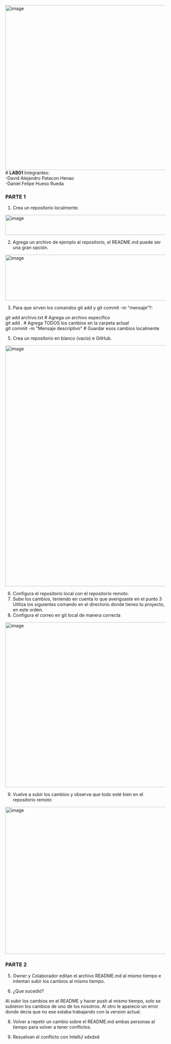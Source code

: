 <img width="1337" height="518" alt="image" src="https://github.com/user-attachments/assets/bd4f9f27-9510-49e4-a969-48efda3f170f" />﻿# **LAB01**
Integrantes:  
-David Alejandro Patacon Henao    
-Daniel Felipe Hueso Rueda

### **PARTE 1**
1. Crea un repositorio localmente.
<img width="1066" height="63" alt="image" src="https://github.com/user-attachments/assets/af17702b-5e8c-4377-8ab6-1d56dfec2eeb" />

2. Agrega un archivo de ejemplo al repositorio, el README.md puede ser una gran opción.
<img width="774" height="144" alt="image" src="https://github.com/user-attachments/assets/754e95f1-5cd0-4f79-8c3d-529a3ab532fd" />

3. Para que sirven los comandos git add y git commit -m “mensaje”?:

git add archivo.txt        # Agrega un archivo especifico  
git add .                  # Agrega TODOS los cambios en la carpeta actual  
git commit -m "Mensaje descriptivo" # Guardar esos cambios localmente 

5. Crea un repositorio en blanco (vacío) e GitHub.
<img width="1647" height="757" alt="image" src="https://github.com/user-attachments/assets/5be08b1d-267d-4a11-b756-75e83e49788f" />

6. Configura el repositorio local con el repositorio remoto.
7. Sube los cambios, teniendo en cuenta lo que averiguaste en el punto 3 Utiliza los siguientes comando en el directorio donde tienes tu proyecto, en este orden.
8. Configura el correo en git local de manera correcta
<img width="1337" height="518" alt="image" src="https://github.com/user-attachments/assets/4af08583-edb5-41a3-93e3-2e227ca15404" />

   
9. Vuelve a subir los cambios y observa que todo esté bien en el repositorio remoto
<img width="1077" height="462" alt="image" src="https://github.com/user-attachments/assets/34149d83-c7d8-484e-aa60-c90d80498bed" />


### **PARTE 2**

5. Owner y Colaborador editan el archivo README.md al mismo tiempo e intentan subir los cambios al mismo tiempo.

6. ¿Que sucedió?

Al subir los cambios en el README y hacer push al mismo tiempo, solo se subieron los cambios de uno de los nosotros. Al otro le aparecio un error donde decia que no ese estaba trabajando con la version actual. 

8. Volver a repetir un cambio sobre el README.md ambas personas al tiempo para volver a tener conflictos.

9. Resuelvan el conflicto con IntelliJ
xdxdxd
   








